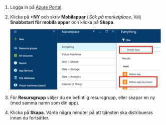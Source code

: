 1. Logga in på [Azure Portal].
2. Klicka på **+NY** och skriv **Mobilappar** i *Sök på marketplace*. Välj **Snabbstart för mobila appar** och klicka på **Skapa**.
   
    ![Azure-portalen med snabbstart för mobila appar markerad](./media/app-service-mobile-dotnet-backend-create-new-service/search-mobile-apps-quickstart.png)
3. För **Resursgrupp** väljer du en befintlig resursgrupp, eller skapar en ny (med samma namn som din app). 
4. Klicka på **Skapa**. Vänta några minuter på att tjänsten ska distribueras innan du fortsätter.

<!-- URLs. -->
[Azure Portal]: https://portal.azure.com/



<!--HONumber=sep16_HO1-->



